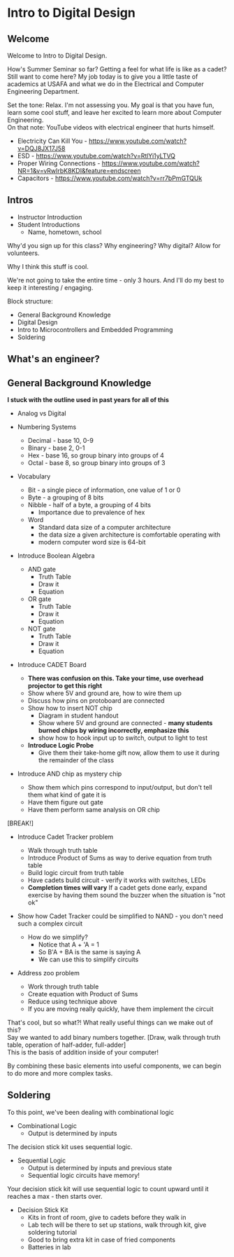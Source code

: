 # Intro to Digital Design

## Welcome

Welcome to Intro to Digital Design.

How's Summer Seminar so far?  Getting a feel for what life is like as a cadet?  Still want to come here?  My job today is to give you a little taste of academics at USAFA and what we do in the Electrical and Computer Engineering Department.

Set the tone: Relax.  I'm not assessing you.  My goal is that you have fun, learn some cool stuff, and leave her excited to learn more about Computer Engineering.  
On that note: YouTube videos with electrical engineer that hurts himself.

- Electricity Can Kill You - https://www.youtube.com/watch?v=DQJ8JX17J58
- ESD - https://www.youtube.com/watch?v=RtlYi1yLTVQ
- Proper Wiring Connections - https://www.youtube.com/watch?NR=1&v=vRwIrbK8KDI&feature=endscreen
- Capacitors - https://www.youtube.com/watch?v=rr7bPmGTQUk

## Intros

- Instructor Introduction
- Student Introductions
    - Name, hometown, school

Why'd you sign up for this class?  Why engineering?  Why digital?  Allow for volunteers.

Why I think this stuff is cool.

We're not going to take the entire time - only 3 hours.  And I'll do my best to keep it interesting / engaging.

Block structure:

- General Background Knowledge
- Digital Design
- Intro to Microcontrollers and Embedded Programming
- Soldering

## What's an engineer?

## General Background Knowledge
**I stuck with the outline used in past years for all of this**

- Analog vs Digital

- Numbering Systems
    - Decimal - base 10, 0-9
    - Binary - base 2, 0-1
    - Hex - base 16, so group binary into groups of 4
    - Octal - base 8, so group binary into groups of 3

- Vocabulary
    - Bit - a single piece of information, one value of 1 or 0
    - Byte - a grouping of 8 bits
    - Nibble - half of a byte, a grouping of 4 bits
        - Importance due to prevalence of hex
    - Word
        - Standard data size of a computer architecture
        - the data size a given architecture is comfortable operating with
        - modern computer word size is 64-bit

- Introduce Boolean Algebra
    - AND gate
        - Truth Table
        - Draw it
        - Equation
    - OR gate
        - Truth Table
        - Draw it
        - Equation
    - NOT gate
        - Truth Table
        - Draw it
        - Equation

- Introduce CADET Board
    - **There was confusion on this.  Take your time, use overhead projector to get this right**
    - Show where 5V and ground are, how to wire them up
    - Discuss how pins on protoboard are connected
    - Show how to insert NOT chip
        - Diagram in student handout
        - Show where 5V and ground are connected - **many students burned chips by wiring incorrectly, emphasize this**
        - show how to hook input up to switch, output to light to test
    - **Introduce Logic Probe**
        - Give them their take-home gift now, allow them to use it during the remainder of the class
- Introduce AND chip as mystery chip
    - Show them which pins correspond to input/output, but don't tell them what kind of gate it is
    - Have them figure out gate
    - Have them perform same analysis on OR chip

[BREAK!]

- Introduce Cadet Tracker problem
    - Walk through truth table
    - Introduce Product of Sums as way to derive equation from truth table
    - Build logic circuit from truth table
    - Have cadets build circuit - verify it works with switches, LEDs
    - **Completion times will vary**  If a cadet gets done early, expand exercise by having them sound the buzzer when the situation is "not ok"

- Show how Cadet Tracker could be simplified to NAND - you don't need such a complex circuit
    - How do we simplify?
        - Notice that A + 'A = 1
        - So B'A + BA is the same is saying A
        - We can use this to simplify circuits

- Address zoo problem
    - Work through truth table
    - Create equation with Product of Sums
    - Reduce using technique above
    - If you are moving really quickly, have them implement the circuit

That's cool, but so what?!  What really useful things can we make out of this?  
Say we wanted to add binary numbers together.  [Draw, walk through truth table, operation of half-adder, full-adder]  
This is the basis of addition inside of your computer!

By combining these basic elements into useful components, we can begin to do more and more complex tasks.

## Soldering
To this point, we've been dealing with combinational logic

- Combinational Logic
    - Output is determined by inputs

The decision stick kit uses sequential logic.

- Sequential Logic
    - Output is determined by inputs and previous state
    - Sequential logic circuits have memory!

Your decision stick kit will use sequential logic to count upward until it reaches a max - then starts over.

- Decision Stick Kit
    - Kits in front of room, give to cadets before they walk in
    - Lab tech will be there to set up stations, walk through kit, give soldering tutorial
    - Good to bring extra kit in case of fried components
    - Batteries in lab
